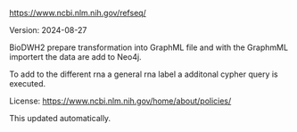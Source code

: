 https://www.ncbi.nlm.nih.gov/refseq/

Version: 2024-08-27

BioDWH2 prepare transformation into GraphML file and with the GraphmML importert the data are add to Neo4j.

To add to the different rna a general rna label a additonal cypher query is executed.

License: https://www.ncbi.nlm.nih.gov/home/about/policies/

This updated automatically.